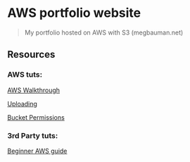 # AWS portfolio website
> My portfolio hosted on AWS with S3 (megbauman.net)

## Resources
### AWS tuts:

[AWS Walkthrough](https://docs.aws.amazon.com/AmazonS3/latest/dev/website-hosting-custom-domain-walkthrough.html)

[Uploading](https://docs.aws.amazon.com/AmazonS3/latest/user-guide/upload-objects.html)

[Bucket Permissions](https://docs.aws.amazon.com/AmazonS3/latest/user-guide/set-permissions.html)

### 3rd Party tuts:

[Beginner AWS guide](https://www.freecodecamp.org/news/a-beginners-guide-on-how-to-host-a-static-site-with-aws/)